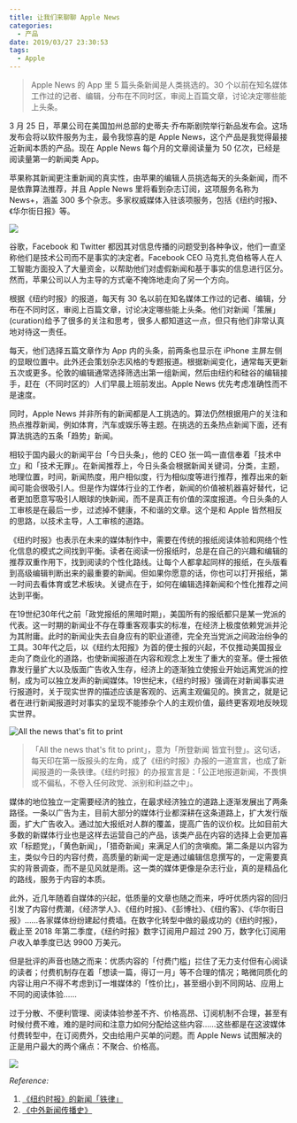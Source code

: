 ```yaml
---
title: 让我们来聊聊 Apple News
categories:
  - 产品
date: 2019/03/27 23:30:53
tags:
  - Apple
---
```


> Apple News 的 App 里 5 篇头条新闻是人类挑选的。30 个以前在知名媒体工作过的记者、编辑，分布在不同时区，审阅上百篇文章，讨论决定哪些能上头条。

3 月 25 日，苹果公司在美国加州总部的史蒂夫·乔布斯剧院举行新品发布会。这场发布会将以软件服务为主，最令我惊喜的是 Apple News，这个产品是我觉得最接近新闻本质的产品。现在 Apple News 每个月的文章阅读量为 50 亿次，已经是阅读量第一的新闻类 App。

苹果称其新闻更注重新闻的真实性，由苹果的编辑人员挑选每天的头条新闻，而不是依靠算法推荐，并且 Apple News 里将看到杂志订阅，这项服务名称为 News+，涵盖 300 多个杂志。多家权威媒体入驻该项服务，包括《纽约时报》、《华尔街日报》等。

![](http://pics.naaln.com/blog/2019-03-28-2019-03-25-21-50-50.png-basicBlog)

谷歌，Facebook 和 Twitter 都因其对信息传播的问题受到各种争议，他们一直坚称他们是技术公司而不是事实的决定者。Facebook CEO 马克扎克伯格等人在人工智能方面投入了大量资金，以帮助他们对虚假新闻和基于事实的信息进行区分。 然而，苹果公司以人为主导的方式毫不掩饰地走向了另一个方向。

根据《纽约时报》的报道，每天有 30 名以前在知名媒体工作过的记者、编辑，分布在不同时区，审阅上百篇文章，讨论决定哪些能上头条。他们对新闻「策展」(curation)给予了很多的关注和思考，很多人都知道这一点，但只有他们非常认真地对待这一责任。

每天，他们选择五篇文章作为 App 内的头条，前两条也显示在 iPhone 主屏左侧的显眼位置中。此外还会策划杂志风格的专题报道。根据新闻变化，通常每天更新五次或更多。伦敦的编辑通常选择筛选出第一组新闻，然后由纽约和硅谷的编辑接手，赶在（不同时区的）人们早晨上班前发出。Apple News 优先考虑准确性而不是速度。

同时，Apple News 并非所有的新闻都是人工挑选的。算法仍然根据用户的关注和热点推荐新闻，例如体育，汽车或娱乐等主题。在挑选的五条热点新闻下面，还有算法挑选的五条「趋势」新闻。

相较于国内最火的新闻平台「今日头条」，他的 CEO 张一鸣一直信奉着「技术中立」和「技术无罪」。在新闻推荐上，今日头条会根据新闻关键词，分类，主题，地理位置，时间，新闻热度，用户相似度，行为相似度等进行推荐，推荐出来的新闻可能会很吸引人。但是作为媒体行业的工作者，新闻的价值被机器喜好替代，记者更加愿意写吸引人眼球的快新闻，而不是真正有价值的深度报道。今日头条的人工审核是在最后一步，过滤掉不健康，不和谐的文章。这个是和 Apple 皆然相反的思路，以技术主导，人工审核的道路。

《纽约时报》也表示在未来的媒体制作中，需要在传统的报纸阅读体验和网络个性化信息的模式之间找到平衡。读者在阅读一份报纸时，总是在自己的兴趣和编辑的推荐双重作用下，找到阅读的个性化路线。让每个人都拿起同样的报纸，在头版看到高级编辑判断出来的最重要的新闻。但如果你愿意的话，你也可以打开报纸，第一时间去看体育或艺术板块。关键点在于，如何在编辑选择新闻和个性化推荐之间达到平衡。

在19世纪30年代之前「政党报纸的黑暗时期」，美国所有的报纸都只是某一党派的代表。这一时期的新闻业不存在尊重客观事实的标准，在经济上极度依赖党派并沦为其附庸。此时的新闻业失去自身应有的职业道德，完全充当党派之间政治纷争的工具。30年代之后，以《纽约太阳报》为首的便士报的兴起，不仅推动美国报业走向了商业化的道路，也使新闻报道在内容和观念上发生了重大的变革。便士报依靠发行量扩大以及版面广告收入生存，经济上的逐渐独立使报业开始远离党派的控制，成为可以独立发声的新闻媒体。19世纪末，《纽约时报》强调在对新闻事实进行报道时，关于现实世界的描述应该是客观的、远离主观偏见的。换言之，就是记者在进行新闻报道时对事实的呈现不能掺杂个人的主观价值，最终更客观地反映现实世界。

![All the news that's fit to print](http://pics.naaln.com/blog/2019-03-28-NY-Times-slogan.jpg-basicBlog)

> 「All the news that's fit to print」，意为「所登新闻 皆宜刊登」。这句话，每天印在第一版报头的左角，成了《纽约时报》办报的一道宣言，也成了新闻报道的一条铁律。《纽约时报》的办报宣言是：「公正地报道新闻，不畏惧或不偏私，不卷入任何政党、派别和利益之中」。

媒体的地位独立一定需要经济的独立，在最求经济独立的道路上逐渐发展出了两条路径。一条以广告为主，目前大部分的媒体行业都深耕在这条道路上，扩大发行版面，扩大广告收入。通过加大报纸对人群的覆盖，提高广告的议价权。比如目前大多数的新媒体行业也是这样去运营自己的产品，该类产品在内容的选择上会更加喜欢「标题党」，「黄色新闻」，「猎奇新闻」来满足人们的贪嗔痴。第二条是以内容为主，类似今日的内容付费，高质量的新闻一定是通过编辑信息撰写的，一定需要真实的背景调查，而不是见风就是雨。这一类的媒体更像是杂志行业，真的是精品化的路线，服务于内容的本质。

此外，近几年随着自媒体的兴起，低质量的文章也随之而来，呼吁优质内容的回归引发了内容付费潮，《经济学人》、《纽约时报》、《彭博社》、《纽约客》、《华尔街日报》……各家媒体纷纷建起付费墙。在数字化转型中做的最成功的《纽约时报》，截止至 2018 年第二季度，《纽约时报》数字订阅用户超过 290 万，数字化订阅用户收入单季度已达 9900 万美元。

但是批评的声音也随之而来：优质内容的「付费门槛」拦住了无力支付但有心阅读的读者；付费机制存在着「想读一篇，得订一月」等不合理的情况；略微同质化的内容让用户不得不考虑到订一堆媒体的「性价比」，甚至细小到不同网站、应用上不同的阅读体验……

过于分散、不便利管理、阅读体验参差不齐、价格高昂、订阅机制不合理，甚至有时候付费不难，难的是时间和注意力如何分配给这些内容……这些都是在这波媒体付费转型中，在订阅费外，交由给用户买单的问题。而 Apple News 试图解决的正是用户最大的两个痛点：不聚合、价格高。

![](http://pics.naaln.com/blog/2019-03-28-105937.jpg-basicBlog)

*Reference:*

1. [《纽约时报》的新闻「铁律」](http://www.people.com.cn/GB/14677/22114/42328/42329/3070101.html)
2. [《中外新闻传播史》](https://book.douban.com/subject/10725846/)

